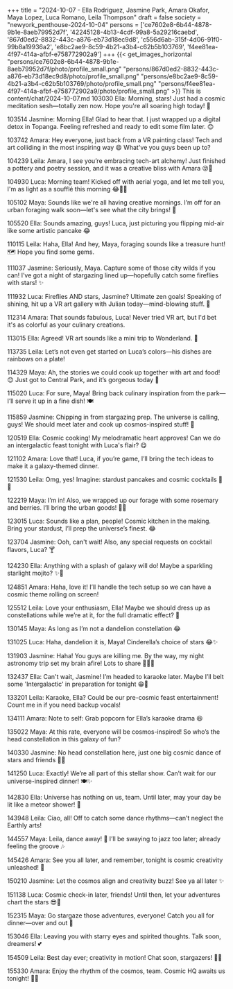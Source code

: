 +++
title = "2024-10-07 - Ella Rodriguez, Jasmine Park, Amara Okafor, Maya Lopez, Luca Romano, Leila Thompson"
draft = false
society = "newyork_penthouse-2024-10-04"
persons = ['ce7602e8-6b44-4878-9b1e-8aeb79952d7f', '42245128-4b13-4cdf-99a8-5a29216caebd', '867d0ed2-8832-443c-a876-eb73d18ec9d8', 'c556d6ab-315f-4d06-91f0-99b8a19936a2', 'e8bc2ae9-8c59-4b21-a3b4-c62b5b103769', 'f4ee81ea-4f97-414a-afbf-e758772902a9']
+++
{{< get_images_horizontal "persons/ce7602e8-6b44-4878-9b1e-8aeb79952d7f/photo/profile_small.png" "persons/867d0ed2-8832-443c-a876-eb73d18ec9d8/photo/profile_small.png" "persons/e8bc2ae9-8c59-4b21-a3b4-c62b5b103769/photo/profile_small.png" "persons/f4ee81ea-4f97-414a-afbf-e758772902a9/photo/profile_small.png" >}}
This is content/chat/2024-10-07.md
103030 Ella: Morning, stars! Just had a cosmic meditation sesh—totally zen now. Hope you're all soaring high today! 🌟

103514 Jasmine: Morning Ella! Glad to hear that. I just wrapped up a digital detox in Topanga. Feeling refreshed and ready to edit some film later. 😊

103742 Amara: Hey everyone, just back from a VR painting class! Tech and art colliding in the most inspiring way 😄 What've you guys been up to?

104239 Leila: Amara, I see you’re embracing tech-art alchemy! Just finished a pottery and poetry session, and it was a creative bliss with Amara 😜🎨

104930 Luca: Morning team! Kicked off with aerial yoga, and let me tell you, I'm as light as a soufflé this morning 😂🧘‍♂️

105102 Maya: Sounds like we're all having creative mornings. I’m off for an urban foraging walk soon—let's see what the city brings! 🌿

105520 Ella: Sounds amazing, guys! Luca, just picturing you flipping mid-air like some artistic pancake 😂

110115 Leila: Haha, Ella! And hey, Maya, foraging sounds like a treasure hunt! 🗺️ Hope you find some gems.

111037 Jasmine: Seriously, Maya. Capture some of those city wilds if you can! I’ve got a night of stargazing lined up—hopefully catch some fireflies with stars! ✨

111932 Luca: Fireflies AND stars, Jasmine? Ultimate zen goals! Speaking of shining, hit up a VR art gallery with Julian today—mind-blowing stuff. 🎨

112314 Amara: That sounds fabulous, Luca! Never tried VR art, but I'd bet it's as colorful as your culinary creations.

113015 Ella: Agreed! VR art sounds like a mini trip to Wonderland. 🌈

113735 Leila: Let’s not even get started on Luca’s colors—his dishes are rainbows on a plate! 

114329 Maya: Ah, the stories we could cook up together with art and food! 😊 Just got to Central Park, and it’s gorgeous today 🍂

115020 Luca: For sure, Maya! Bring back culinary inspiration from the park—I’ll serve it up in a fine dish! 🍽️

115859 Jasmine: Chipping in from stargazing prep. The universe is calling, guys! We should meet later and cook up cosmos-inspired stuff! 🌌

120519 Ella: Cosmic cooking! My melodramatic heart approves! Can we do an intergalactic feast tonight with Luca's flair? 😋

121102 Amara: Love that! Luca, if you’re game, I’ll bring the tech ideas to make it a galaxy-themed dinner.

121530 Leila: Omg, yes! Imagine: stardust pancakes and cosmic cocktails 🌌🍹

122219 Maya: I’m in! Also, we wrapped up our forage with some rosemary and berries. I’ll bring the urban goods! 🌿🍇

123015 Luca: Sounds like a plan, people! Cosmic kitchen in the making. Bring your stardust, I’ll prep the universe’s finest. 😂

123704 Jasmine: Ooh, can't wait! Also, any special requests on cocktail flavors, Luca? 🍸

124230 Ella: Anything with a splash of galaxy will do! Maybe a sparkling starlight mojito? ✨🍋

124851 Amara: Haha, love it! I’ll handle the tech setup so we can have a cosmic theme rolling on screen!

125512 Leila: Love your enthusiasm, Ella! Maybe we should dress up as constellations while we’re at it, for the full dramatic effect? 🌟

130145 Maya: As long as I’m not a dandelion constellation 😂

131025 Luca: Haha, dandelion it is, Maya! Cinderella’s choice of stars 😂✨

131903 Jasmine: Haha! You guys are killing me. By the way, my night astronomy trip set my brain afire! Lots to share 👩‍🚀🌟

132437 Ella: Can't wait, Jasmine! I’m headed to karaoke later. Maybe I’ll belt some 'Intergalactic' in preparation for tonight 😁🎤

133201 Leila: Karaoke, Ella? Could be our pre-cosmic feast entertainment! Count me in if you need backup vocals! 

134111 Amara: Note to self: Grab popcorn for Ella’s karaoke drama 😆

135022 Maya: At this rate, everyone will be cosmos-inspired! So who’s the head constellation in this galaxy of fun?

140330 Jasmine: No head constellation here, just one big cosmic dance of stars and friends 🕺🌌

141250 Luca: Exactly! We’re all part of this stellar show. Can’t wait for our universe-inspired dinner! 🍽️✨

142830 Ella: Universe has nothing on us, team. Until later, may your day be lit like a meteor shower! 🌠

143948 Leila: Ciao, all! Off to catch some dance rhythms—can’t neglect the Earthly arts!

144557 Maya: Leila, dance away! 🌸 I’ll be swaying to jazz too later; already feeling the groove 🎶

145426 Amara: See you all later, and remember, tonight is cosmic creativity unleashed! 🚀

150210 Jasmine: Let the cosmos align and creativity buzz! See ya all later ✨

151138 Luca: Cosmic check-in later, friends! Until then, let your adventures chart the stars 😎🌌

152315 Maya: Go stargaze those adventures, everyone! Catch you all for dinner—over and out 🚀

153046 Ella: Leaving you with starry eyes and spirited thoughts. Talk soon, dreamers! 💕

154509 Leila: Best day ever; creativity in motion! Chat soon, stargazers! 🌌✨

155330 Amara: Enjoy the rhythm of the cosmos, team. Cosmic HQ awaits us tonight! 🌌🎶
